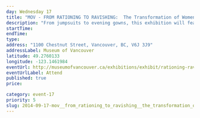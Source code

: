 ```yaml
---
day: Wednesday 17
title: "MOV - FROM RATIONING TO RAVISHING:  The Transformation of Women's Clothing in the 1940's and 1950's"
description: "From jumpsuits to evening gowns, this exhibition will feature rare examples of haute couture and Vancouver-made clothing and accessories that reflect how WWII changed society. During the war, fashion designers emphasized manliness. In peacetime, a womanly silhouette returned. Then, in the 1950s, girlishness became the rage.    From the collections of guest curators Ivan Sayers and Claus Jahnke̶—the team that created Art Deco Chic—and the vaults of the Museum of Vancouver, From Rationing to Ravishing will present more than 80 garments. Highlights include: wartime wedding dresses, Boeing Vancouver overalls, cocktail dresses, and fashions designed by renowned European couturiers, including Christian Dior, Cristóbal Balenciaga, and Elsa Schiaparelli.    This exhibition demonstrates how historical events shape our daily lives and have lasting impacts.  It will include features that engage families, including an activity station for kids and adults alike, and the opportunity to virtually try on period garments."
startTime: 
endTime: 
type: 
address: "1100 Chestnut Street, Vancouver, BC, V6J 3J9"
addressLabel: Museum of Vancouver
latitude: 49.2760133
longitude: -123.1461984
eventUrl: http://museumofvancouver.ca/exhibitions/exhibit/rationing-ravishing
eventUrlLabel: Attend
published: true
price: 

category: event-17
priority: 5
slug: 2014-09-17-mov__from_rationing_to_ravishing__the_transformation_of_womens_clothing_in_the_1940s_and_1950s
---
```

